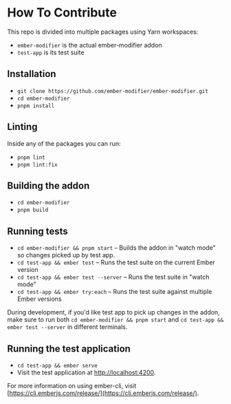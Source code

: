 # How To Contribute

This repo is divided into multiple packages using Yarn workspaces:

- `ember-modifier` is the actual ember-modifier addon
- `test-app` is its test suite

## Installation

- `git clone https://github.com/ember-modifier/ember-modifier.git`
- `cd ember-modifier`
- `pnpm install`

## Linting

Inside any of the packages you can run:

- `pnpm lint`
- `pnpm lint:fix`

## Building the addon

- `cd ember-modifier`
- `pnpm build`

## Running tests

- `cd ember-modifier && pnpm start` – Builds the addon in "watch mode" so changes picked up by test app.
- `cd test-app && ember test` – Runs the test suite on the current Ember version
- `cd test-app && ember test --server` – Runs the test suite in "watch mode"
- `cd test-app && ember try:each` – Runs the test suite against multiple Ember versions

During development, if you'd like test app to pick up changes in the addon, make sure to run both
`cd ember-modifier && pnpm start` and `cd test-app && ember test --server` in different terminals.

## Running the test application

- `cd test-app && ember serve`
- Visit the test application at [http://localhost:4200](http://localhost:4200).

For more information on using ember-cli, visit [https://cli.emberjs.com/release/](https://cli.emberjs.com/release/).
